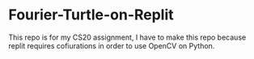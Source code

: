 # Fourier-Turtle-on-Replit
This repo is for my CS20 assignment, I have to make this repo because replit requires cofiurations in order to use OpenCV on Python.
